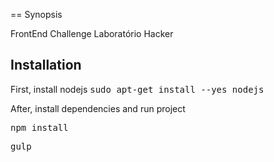 == Synopsis

FrontEnd Challenge Laboratório Hacker


## Installation

First, install nodejs
<tt>sudo apt-get install --yes nodejs</tt>

After, install dependencies and run project

<tt>npm install</tt>

<tt>gulp</tt>

